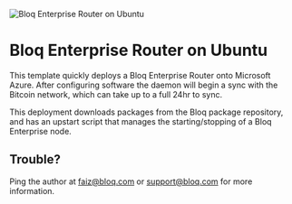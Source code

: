 ![Bloq Enterprise Router on Ubuntu](https://raw.githubusercontent.com/gatneil/azure-quickstart-templates/blockchainmerger/blockchain/images/bloqenterprise.png)

# Bloq Enterprise Router on Ubuntu

This template quickly deploys a Bloq Enterprise Router onto Microsoft Azure. After configuring
software the daemon will begin a sync with the Bitcoin network, which can take up to a full 24hr 
to sync.

This deployment downloads packages from the Bloq package repository, and has an upstart script 
that manages the starting/stopping of a Bloq Enterprise node.

## Trouble?

Ping the author at faiz@bloq.com or support@bloq.com for more information.
